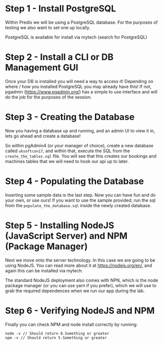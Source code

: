 # Step 1 - Install PostgreSQL

Within Predix we will be using a PostgreSQL database. For the purposes of testing we also want to set one up locally.<br/>

PostgreSQL is available for install via mytech (search for PostgreSQL)

# Step 2 - Install a CLI or DB Management GUI

Once your DB is installed you will need a way to access it! Depending on where / how you installed PostgreSQL you may already have this! If not, pgadmin (https://www.pgadmin.org/) has a simple to use interface and will do the job for the purposes of the session.

# Step 3 - Creating the Database

Now you having a database up and running, and an admin UI to view it in, lets go ahead and create a database!

So within pgAdmin4 (or your manager of choice), create a new database called `uksoftcon17`, and within that, execute the SQL from the `create_the_tables.sql` file. You will see that this creates our bookings and machines tables that we will need to hook our api up to later.

# Step 4 - Populating the Database

Inserting some sample data is the last step. Now you can have fun and do your own, or use ours! If you want to use the sample provided, run the sql from the `populate_the_database.sql` inside the newly created database.

# Step 5 - Installing NodeJS (JavaScript Server) and NPM (Package Manager)

Next we move onto the server technology. In this case we are going to be using NodeJS. You can read more about it at https://nodejs.org/en/, and again this can be installed via mytech.

The standard NodeJS deployment also comes with NPN, which is the node package manager (or you can use yarn if you prefer), which we will use to grab the required dependences when we run our app during the lab.

# Step 6 - Verifying NodeJS and NPM

Finally you can check NPM and node install correctly by running:
```
node -v // Should return 8.Something or greater
npm -v // Should return 5.Something or greater
```

